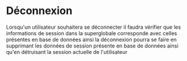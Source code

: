 # Déconnexion

Lorsqu'un utilisateur souhaitera se déconnecter il faudra vérifier que les informations de session dans la superglobale corresponde avec celles présentes en base de données ainsi la déconnexion pourra se faire en supprimant les données de session présente en base de données ainsi qu'en détruisant la session actuelle de l'utilisateur
